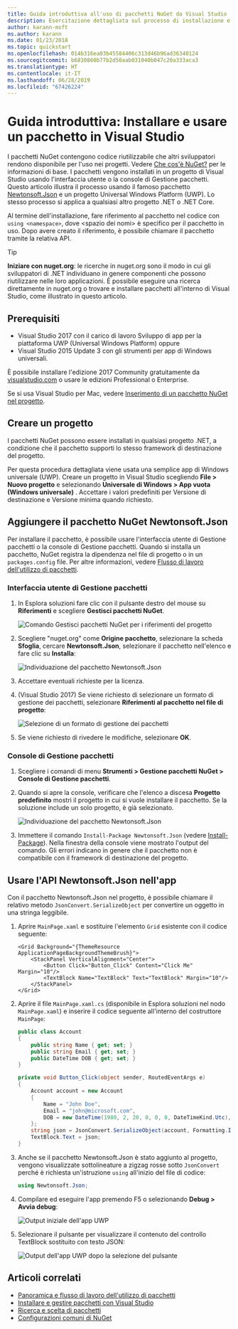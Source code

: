 ```yaml
---
title: Guida introduttiva all'uso di pacchetti NuGet da Visual Studio
description: Esercitazione dettagliata sul processo di installazione e uso di un pacchetto NuGet in un progetto di Visual Studio.
author: karann-msft
ms.author: karann
ms.date: 01/23/2018
ms.topic: quickstart
ms.openlocfilehash: 014b316ea03b45584406c313d46b96ad36340124
ms.sourcegitcommit: b6810860b77b2d50aab031040b047c20a333aca3
ms.translationtype: HT
ms.contentlocale: it-IT
ms.lasthandoff: 06/28/2019
ms.locfileid: "67426224"
---
```

# <a name="quickstart-install-and-use-a-package-in-visual-studio"></a>Guida introduttiva: Installare e usare un pacchetto in Visual Studio

I pacchetti NuGet contengono codice riutilizzabile che altri sviluppatori rendono disponibile per l'uso nei progetti. Vedere [Che cos'è NuGet?](../What-is-NuGet.md) per le informazioni di base. I pacchetti vengono installati in un progetto di Visual Studio usando l'interfaccia utente o la console di Gestione pacchetti. Questo articolo illustra il processo usando il famoso pacchetto [Newtonsoft.Json](https://www.nuget.org/packages/Newtonsoft.Json/) e un progetto Universal Windows Platform (UWP). Lo stesso processo si applica a qualsiasi altro progetto .NET o .NET Core.

Al termine dell'installazione, fare riferimento al pacchetto nel codice con `using <namespace>`, dove \<spazio dei nomi\> è specifico per il pacchetto in uso. Dopo avere creato il riferimento, è possibile chiamare il pacchetto tramite la relativa API.

> [!Tip]
> **Iniziare con nuget.org**: le ricerche in nuget.org sono il modo in cui gli sviluppatori di .NET individuano in genere componenti che possono riutilizzare nelle loro applicazioni. È possibile eseguire una ricerca direttamente in nuget.org o trovare e installare pacchetti all'interno di Visual Studio, come illustrato in questo articolo.

## <a name="prerequisites"></a>Prerequisiti

- Visual Studio 2017 con il carico di lavoro Sviluppo di app per la piattaforma UWP (Universal Windows Platform) oppure
- Visual Studio 2015 Update 3 con gli strumenti per app di Windows universali.

È possibile installare l'edizione 2017 Community gratuitamente da [visualstudio.com](https://www.visualstudio.com/) o usare le edizioni Professional o Enterprise.

Se si usa Visual Studio per Mac, vedere [Inserimento di un pacchetto NuGet nel progetto](/visualstudio/mac/nuget-walkthrough).

## <a name="create-a-project"></a>Creare un progetto

I pacchetti NuGet possono essere installati in qualsiasi progetto .NET, a condizione che il pacchetto supporti lo stesso framework di destinazione del progetto.

Per questa procedura dettagliata viene usata una semplice app di Windows universale (UWP). Creare un progetto in Visual Studio scegliendo **File > Nuovo progetto** e selezionando **Universale di Windows > App vuota (Windows universale)** . Accettare i valori predefiniti per Versione di destinazione e Versione minima quando richiesto.

## <a name="add-the-newtonsoftjson-nuget-package"></a>Aggiungere il pacchetto NuGet Newtonsoft.Json

Per installare il pacchetto, è possibile usare l'interfaccia utente di Gestione pacchetti o la console di Gestione pacchetti. Quando si installa un pacchetto, NuGet registra la dipendenza nel file di progetto o in un `packages.config` file. Per altre informazioni, vedere [Flusso di lavoro dell'utilizzo di pacchetti](../consume-packages/Overview-and-Workflow.md).

### <a name="package-manager-ui"></a>Interfaccia utente di Gestione pacchetti

1. In Esplora soluzioni fare clic con il pulsante destro del mouse su **Riferimenti** e scegliere **Gestisci pacchetti NuGet**.

    ![Comando Gestisci pacchetti NuGet per i riferimenti del progetto](media/QS_Use-02-ManageNuGetPackages.png)

1. Scegliere "nuget.org" come **Origine pacchetto**, selezionare la scheda **Sfoglia**, cercare **Newtonsoft.Json**, selezionare il pacchetto nell'elenco e fare clic su **Installa**:

    ![Individuazione del pacchetto Newtonsoft.Json](media/QS_Use-03-NewtonsoftJson.png)

1. Accettare eventuali richieste per la licenza.

1. (Visual Studio 2017) Se viene richiesto di selezionare un formato di gestione dei pacchetti, selezionare **Riferimenti al pacchetto nel file di progetto**:

    ![Selezione di un formato di gestione dei pacchetti](media/QS_Use-03b-SelectFormat.png)

1. Se viene richiesto di rivedere le modifiche, selezionare **OK**.

### <a name="package-manager-console"></a>Console di Gestione pacchetti

1. Scegliere i comandi di menu **Strumenti > Gestione pacchetti NuGet > Console di Gestione pacchetti**.

1. Quando si apre la console, verificare che l'elenco a discesa **Progetto predefinito** mostri il progetto in cui si vuole installare il pacchetto. Se la soluzione include un solo progetto, è già selezionato.

    ![Individuazione del pacchetto Newtonsoft.Json](media/QS_Use-08-Console1.png)

1. Immettere il comando `Install-Package Newtonsoft.Json` (vedere [Install-Package](../tools/ps-ref-install-package.md)). Nella finestra della console viene mostrato l'output del comando. Gli errori indicano in genere che il pacchetto non è compatibile con il framework di destinazione del progetto.

## <a name="use-the-newtonsoftjson-api-in-the-app"></a>Usare l'API Newtonsoft.Json nell'app

Con il pacchetto Newtonsoft.Json nel progetto, è possibile chiamare il relativo metodo `JsonConvert.SerializeObject` per convertire un oggetto in una stringa leggibile.

1. Aprire `MainPage.xaml` e sostituire l'elemento `Grid` esistente con il codice seguente:

    ```xaml
    <Grid Background="{ThemeResource ApplicationPageBackgroundThemeBrush}">
        <StackPanel VerticalAlignment="Center">
            <Button Click="Button_Click" Content="Click Me" Margin="10"/>
            <TextBlock Name="TextBlock" Text="TextBlock" Margin="10"/>
        </StackPanel>
    </Grid>
    ```

1. Aprire il file `MainPage.xaml.cs` (disponibile in Esplora soluzioni nel nodo `MainPage.xaml`) e inserire il codice seguente all'interno del costruttore `MainPage`:

    ```cs
    public class Account
    {
        public string Name { get; set; }
        public string Email { get; set; }
        public DateTime DOB { get; set; }
    }

    private void Button_Click(object sender, RoutedEventArgs e)
    {
        Account account = new Account
        {
            Name = "John Doe",
            Email = "john@microsoft.com",
            DOB = new DateTime(1980, 2, 20, 0, 0, 0, DateTimeKind.Utc),
        };
        string json = JsonConvert.SerializeObject(account, Formatting.Indented);
        TextBlock.Text = json;
    }
    ```

1. Anche se il pacchetto Newtonsoft.Json è stato aggiunto al progetto, vengono visualizzate sottolineature a zigzag rosse sotto `JsonConvert` perché è richiesta un'istruzione `using` all'inizio del file di codice:

    ```cs
    using Newtonsoft.Json;
    ```

1. Compilare ed eseguire l'app premendo F5 o selezionando **Debug > Avvia debug**:

    ![Output iniziale dell'app UWP](media/QS_Use-06-AppStart.png)

1. Selezionare il pulsante per visualizzare il contenuto del controllo TextBlock sostituito con testo JSON:

    ![Output dell'app UWP dopo la selezione del pulsante](media/QS_Use-07-AppEnd.png)

## <a name="related-articles"></a>Articoli correlati

- [Panoramica e flusso di lavoro dell'utilizzo di pacchetti](../consume-packages/overview-and-workflow.md)
- [Installare e gestire pacchetti con Visual Studio](../tools/package-manager-ui.md)
- [Ricerca e scelta di pacchetti](../consume-packages/finding-and-choosing-packages.md)
- [Configurazioni comuni di NuGet](../consume-packages/configuring-nuget-behavior.md)
